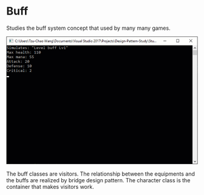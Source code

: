 Buff
===
Studies the buff system concept that used by many many games.

![DEMO](DEMO.gif)

The buff classes are visitors. The relationship between the equipments and the buffs are realized by bridge design pattern. The character class is the container that makes visitors work.